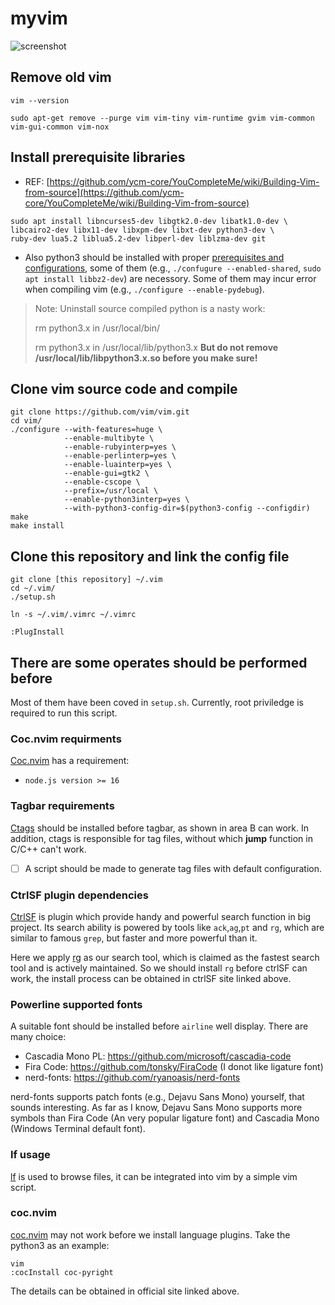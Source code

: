 # myvim

![screenshot](https://i.loli.net/2021/11/22/wNt5PvpkadhErHq.png)

## Remove old vim
```shell
vim --version

sudo apt-get remove --purge vim vim-tiny vim-runtime gvim vim-common vim-gui-common vim-nox
```

## Install prerequisite libraries
* REF: [https://github.com/ycm-core/YouCompleteMe/wiki/Building-Vim-from-source](https://github.com/ycm-core/YouCompleteMe/wiki/Building-Vim-from-source)
```shell
sudo apt install libncurses5-dev libgtk2.0-dev libatk1.0-dev \
libcairo2-dev libx11-dev libxpm-dev libxt-dev python3-dev \
ruby-dev lua5.2 liblua5.2-dev libperl-dev liblzma-dev git
```

* Also python3 should be installed with proper [prerequisites and configurations](https://stackoverflow.com/questions/8097161/how-would-i-build-python-myself-from-source-code-on-ubuntu), some of them (e.g., `./confugure --enabled-shared`, `sudo apt install libbz2-dev`) are necessory. Some of them may incur error when compiling vim (e.g., `./configure --enable-pydebug`).

> Note: Uninstall source compiled python is a nasty work:
>
> rm python3.x in /usr/local/bin/
>
> rm python3.x in /usr/local/lib/python3.x
**But do not remove /usr/local/lib/libpython3.x.so before you make sure!**

## Clone vim source code and compile
```shell
git clone https://github.com/vim/vim.git
cd vim/
./configure --with-features=huge \
            --enable-multibyte \
            --enable-rubyinterp=yes \
            --enable-perlinterp=yes \
            --enable-luainterp=yes \
            --enable-gui=gtk2 \
            --enable-cscope \
            --prefix=/usr/local \
            --enable-python3interp=yes \
            --with-python3-config-dir=$(python3-config --configdir)
make
make install
```

## Clone this repository and link the config file
```shell
git clone [this repository] ~/.vim
cd ~/.vim/
./setup.sh

ln -s ~/.vim/.vimrc ~/.vimrc

:PlugInstall
```

## There are some operates should be performed before
Most of them have been coved in `setup.sh`. Currently, root priviledge is required to run this script.

### Coc.nvim requirments
[Coc.nvim](https://github.com/neoclide/coc.nvim) has a requirement:
* `node.js version >= 16`

### Tagbar requirements
[Ctags](https://ctags.io/) should be installed before tagbar, as shown in area B can work. In addition, ctags is responsible for tag files, without which **jump** function in C/C++ can't work.
- [ ] A script should be made to generate tag files with default configuration.

### CtrlSF plugin dependencies
[CtrlSF](https://github.com/dyng/ctrlsf.vim) is plugin which provide handy and powerful search function in big project. Its search ability is powered by tools like `ack`,`ag`,`pt` and `rg`, which are similar to famous `grep`, but faster and more powerful than it.

Here we apply [rg](https://github.com/BurntSushi/ripgrep) as our search tool, which is claimed as the fastest search tool and is actively maintained.
So we should install `rg` before ctrlSF can work, the install process can be obtained in ctrlSF site linked above.

### Powerline supported fonts
A suitable font should be installed before `airline` well display. There are many choice:
* Cascadia Mono PL: https://github.com/microsoft/cascadia-code
* Fira Code: https://github.com/tonsky/FiraCode (I donot like ligature font)
* nerd-fonts: https://github.com/ryanoasis/nerd-fonts

nerd-fonts supports patch fonts (e.g., Dejavu Sans Mono) yourself, that sounds interesting. As far as I know, Dejavu Sans Mono supports more symbols than Fira Code (An very popular ligature font) and Cascadia Mono (Windows Terminal default font).

### lf usage
[lf](https://github.com/gokcehan/lf) is used to browse files, it can be integrated into vim by a simple vim script.


### coc.nvim
[coc.nvim](https://github.com/neoclide/coc.nvim) may not work before we install language plugins.
Take the python3 as an example:
```
vim
:cocInstall coc-pyright
```
The details can be obtained in official site linked above.
